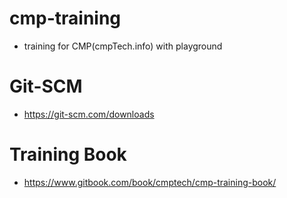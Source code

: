 # cmp-training
* training for CMP(cmpTech.info) with playground

# Git-SCM
* https://git-scm.com/downloads

# Training Book
* https://www.gitbook.com/book/cmptech/cmp-training-book/

